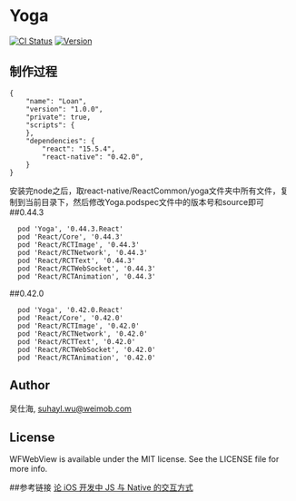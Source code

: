 # Yoga

[![CI Status](http://img.shields.io/travis/408939786@qq.com/WFWebView.svg?style=flat)](https://travis-ci.org/408939786@qq.com/WFWebView)
[![Version](https://img.shields.io/cocoapods/v/WFWebView.svg?style=flat)](http://cocoapods.org/pods/WFWebView)

## 制作过程

```
{
	"name": "Loan",
	"version": "1.0.0",
	"private": true,
	"scripts": {
	},
	"dependencies": {
		"react": "15.5.4",
		"react-native": "0.42.0",
	}
}
```
安装完node之后，取react-native/ReactCommon/yoga文件夹中所有文件，复制到当前目录下，然后修改Yoga.podspec文件中的版本号和source即可
##0.44.3
```
  pod 'Yoga', '0.44.3.React'
  pod 'React/Core', '0.44.3'
  pod 'React/RCTImage', '0.44.3'
  pod 'React/RCTNetwork', '0.44.3'
  pod 'React/RCTText', '0.44.3'
  pod 'React/RCTWebSocket', '0.44.3'
  pod 'React/RCTAnimation', '0.44.3'

```
##0.42.0
```
  pod 'Yoga', '0.42.0.React'
  pod 'React/Core', '0.42.0'
  pod 'React/RCTImage', '0.42.0'
  pod 'React/RCTNetwork', '0.42.0'
  pod 'React/RCTText', '0.42.0'
  pod 'React/RCTWebSocket', '0.42.0'
  pod 'React/RCTAnimation', '0.42.0'

```

## Author

吴仕海, suhayl.wu@weimob.com

## License

WFWebView is available under the MIT license. See the LICENSE file for more info.


##参考链接
[论 iOS 开发中 JS 与 Native 的交互方式](http://www.jianshu.com/p/6da16d9e8eef)
